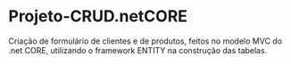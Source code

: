 # Projeto-CRUD.netCORE

Criação de formulário de clientes e de produtos, feitos no modelo MVC do .net CORE, utilizando o framework ENTITY na construção das tabelas.
